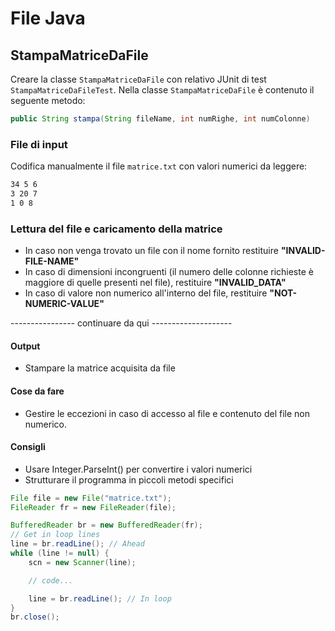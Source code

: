 # File Java

## StampaMatriceDaFile

Creare la classe `StampaMatriceDaFile` con relativo JUnit di test `StampaMatriceDaFileTest`.
Nella classe `StampaMatriceDaFile` è contenuto il seguente metodo:

```java
public String stampa(String fileName, int numRighe, int numColonne)
```

### File di input

Codifica manualmente il file `matrice.txt` con valori numerici da leggere:

```txt
34 5 6
3 20 7
1 0 8
```

### Lettura del file e caricamento della matrice

- In caso non venga trovato un file con il nome fornito restituire **"INVALID-FILE-NAME"**
- In caso di dimensioni incongruenti (il numero delle colonne richieste è maggiore di quelle presenti nel file), restituire **"INVALID_DATA"**
- In caso di valore non numerico all'interno del file, restituire **"NOT-NUMERIC-VALUE"**

---------------- continuare da qui --------------------

#### Output

- Stampare la matrice acquisita da file

#### Cose da fare

- Gestire le eccezioni in caso di accesso al file e contenuto del file non numerico.

#### Consigli

- Usare Integer.ParseInt() per convertire i valori numerici
- Strutturare il programma in piccoli metodi specifici

```java
File file = new File("matrice.txt");
FileReader fr = new FileReader(file);

BufferedReader br = new BufferedReader(fr);
// Get in loop lines
line = br.readLine(); // Ahead
while (line != null) {
    scn = new Scanner(line);

    // code...

    line = br.readLine(); // In loop
}
br.close();
```
